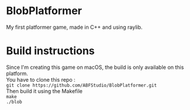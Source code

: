 # BlobPlatformer
My first platformer game, made in C++ and using raylib.

# Build instructions
Since I'm creating this game on macOS, the build is only available on this platform.<br />
You have to clone this repo : <br />
`git clone https://github.com/ABFStudio/BlobPlatformer.git`<br />
Then build it using the Makefile<br />
`make`<br />
`./blob`<br />

